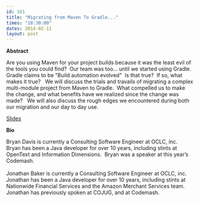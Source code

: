 ```yaml
---
id: 161
title: "Migrating from Maven To Gradle..."
times: "18:30:00"
dates: 2014-02-11
layout: post
---
```

 **Abstract**

Are you using Maven for your project builds because it was the least evil of the tools you could find?&nbsp; Our team was too... until we started using Gradle.&nbsp; Gradle claims to be "Build automation evolved"&nbsp; Is that true?&nbsp; If so, what makes it true?&nbsp;&nbsp; We will discuss the trials and travails of migrating a complex multi-module project from Maven to Gradle.&nbsp; What compelled us to make the change, and what benefits have we realized since the change was made?&nbsp;&nbsp; We will also discuss the rough edges we encountered during both our migration and our day to day use.   
  
[Slides](downloads/Maven2Gradle-FINAL_COJUGx.pdf)   

**Bio**

Bryan Davis is currently a Consulting Software Engineer at OCLC, inc.&nbsp; Bryan has been a Java developer for over 10 years, including stints at OpenText and Information Dimensions.&nbsp; Bryan was a speaker at this year’s Codemash.   
&nbsp;  
Jonathan Baker is currently a Consulting Software Engineer at OCLC, inc.&nbsp; Jonathan has been a Java developer for over 10 years, including stints at Nationwide Financial Services and the Amazon Merchant Services team.&nbsp; Jonathan has previously spoken at COJUG, and at Codemash.

